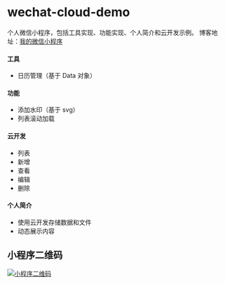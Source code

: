 # wechat-cloud-demo
个人微信小程序，包括工具实现、功能实现、个人简介和云开发示例。
博客地址：[我的微信小程序](https://www.yuque.com/luowenshuai/learn/yr2s3g "我的微信小程序")

#### 工具
- 日历管理（基于 Data 对象）

#### 功能
- 添加水印（基于 svg）
- 列表滚动加载

#### 云开发
- 列表
- 新增
- 查看
- 编辑
- 删除

#### 个人简介
- 使用云开发存储数据和文件
- 动态展示内容

## 小程序二维码
[![小程序二维码](https://6865-heixongjun-ok4ws-1302448573.tcb.qcloud.la/wechat.jpg "小程序二维码")](https://6865-heixongjun-ok4ws-1302448573.tcb.qcloud.la/wechat.jpg "小程序二维码")


